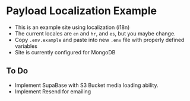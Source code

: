# Payload Localization Example 

- This is an example site using localization (i18n)
- The current locales are `en` and `hr`, and `es`, but you maybe change.
- Copy `.env.example` and paste into new `.env` file with properly defined variables
- Site is currently configured for MongoDB

## To Do
- Implement SupaBase with S3 Bucket media loading ability.
- Implement Resend for emailing